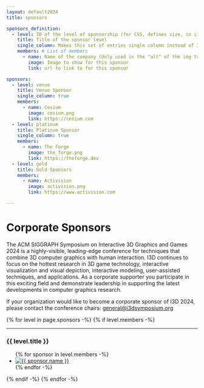 ```yaml
---
layout: default2024
title: sponsors

sponsors_definition:
  - level: ID of the level of sponsorship (for CSS, defines size, in i3d.scss)
    title: Title of the sponsor level
    single_column: Makes this set of entries single column instead of 3 columns if only one entry. Mainly intended for venue (and platinum if only one)
    members: # List of members
      - name: Name of the company (Only used in the "alt" of the img tag)
        image: Image to show for this sponsor
        link: url to link to for this sponsor

sponsors:
  - level: venue
    title: Venue Sponsor
    single_column: true
    members:
      - name: Cesium
        image: cesium.png
        link: https://cesium.com
  - level: platinum
    title: Platinum Sponsor
    single_column: true
    members:
      - name: The Forge
        image: the_forge.png
        link: https://theforge.dev
  - level: gold
    title: Gold Sponsors
    members:
      - name: Activision
        image: activision.png
        link: https://www.activision.com

---
```


# Corporate Sponsors

The ACM SIGGRAPH Symposium on Interactive 3D Graphics and Games
2024 is a highly-visible, leading-edge conference for techniques that
combine 3D computer graphics with human interaction. I3D continues to
focus on the hottest research in 3D game technology, interactive
visualization and visual depiction, interactive modeling,
user-assisted techniques, and applications. As a corporate supporter
you participate in this exciting field and demonstrate leadership in
supporting the latest developments in computer graphics research.


If your organization would like to become a corporate sponsor of I3D 2024, please contact the conference chairs: [general@i3dsymposium.org](mailto:general@i3dsymposium.org)
    
<div id="sponsors" class="flex">
    <div class="two-thirds">
        {% for level in page.sponsors -%}
        {% if level.members -%}
        <hr>
        <h3>{{ level.title }}</h3>
        <ul class="sponsors-list sponsors-{{ level.level }}{% if level.single_column and level.members.size == 1 %} sponsor-single{% endif %}">
        {% for sponsor in level.members -%}
            <li>
                <a href="{{ sponsor.link }}" target="_blank">
                    <img src="img/sponsors/{{ sponsor.image }}" alt="{{ sponsor.name }}">
                </a>
            </li>
        {% endfor -%}
        </ul>
        {% endif -%}
        {% endfor -%}
    </div>
</div>

